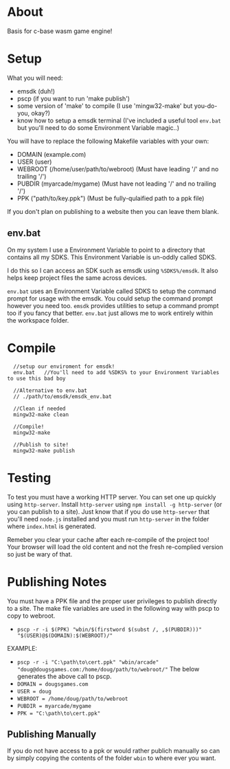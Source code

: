 # About
Basis for c-base wasm game engine!

# Setup
What you will need:
  - emsdk (duh!)
  - pscp (if you want to run 'make publish')
  - some version of 'make' to compile (I use 'mingw32-make' but you-do-you, okay?)
  - know how to setup a emsdk terminal (I've included a useful tool `env.bat` but you'll need to do some Environment Variable magic..)

You will have to replace the following Makefile variables with your own:
  - DOMAIN (example.com)
  - USER (user) 
  - WEBROOT (/home/user/path/to/webroot) (Must have leading '/' and no trailing '/')
  - PUBDIR (myarcade/mygame) (Must have not leading '/' and no trailing '/')
  - PPK ("path/to/key.ppk") (Must be fully-qulaified path to a ppk file)

If you don't plan on publishing to a website then you can leave them blank.

## env.bat
On my system I use a Environment Variable to point to a directory that contains all my SDKS.
This Environment Variable is un-oddly called SDKS.

I do this so I can access an SDK such as emsdk using `%SDKS%/emsdk`.
It also helps keep project files the same across devices.

`env.bat` uses an Environment Variable called SDKS to setup the command prompt for usage with the emsdk.
You could setup the command prompt however you need too. `emsdk` provides utilities to setup a command prompt
too if you fancy that better. `env.bat` just allows me to work entirely within the workspace folder.

# Compile
```
  //setup our enviroment for emsdk!
  env.bat   //You'll need to add %SDKS% to your Environment Variables to use this bad boy

  //Alternative to env.bat
  // ./path/to/emsdk/emsdk_env.bat 

  //Clean if needed
  mingw32-make clean

  //Compile!
  mingw32-make

  //Publish to site!
  mingw32-make publish
```
# Testing
To test you must have a working HTTP server. You can set one up quickly using `http-server`.
Install `http-server` using `npm install -g http-server` (or you can publish to a site).
Just know that if you do use `http-server` that you'll need `node.js` installed and you must run
`http-server` in the folder where `index.html` is generated.

Remeber you clear your cache after each re-compile of the project too! Your browser will load the
old content and not the fresh re-complied version so just be wary of that.

# Publishing Notes
You must have a PPK file and the proper user privileges to publish directly to a site.
The make file variables are used in the following way with pscp to copy to webroot.
  - `pscp -r -i $(PPK) "wbin/$(firstword $(subst /, ,$(PUBDIR)))" "$(USER)@$(DOMAIN):$(WEBROOT)/"`

EXAMPLE:
  - `pscp -r -i "C:\path\to\cert.ppk" "wbin/arcade" "doug@dougsgames.com:/home/doug/path/to/webroot/"`
The below generates the above call to pscp.
  - `DOMAIN = dougsgames.com`
  - `USER = doug`
  - `WEBROOT = /home/doug/path/to/webroot`
  - `PUBDIR = myarcade/mygame`
  - `PPK = "C:\path\to\cert.ppk"`

## Publishing Manually
If you do not have access to a ppk or would rather publich manually so can by simply copying the contents of
the folder `wbin` to where ever you want.
